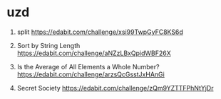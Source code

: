 # uzd

1. split
   https://edabit.com/challenge/xsi99TwpGyFC8KS6d

2. Sort by String Length
   https://edabit.com/challenge/aNZzLBxQpidWBF26X

3. Is the Average of All Elements a Whole Number?
   https://edabit.com/challenge/arzsQcGsstJxHAnGi

4. Secret Society
   https://edabit.com/challenge/zQm9YZTTFPhNtYjDr
